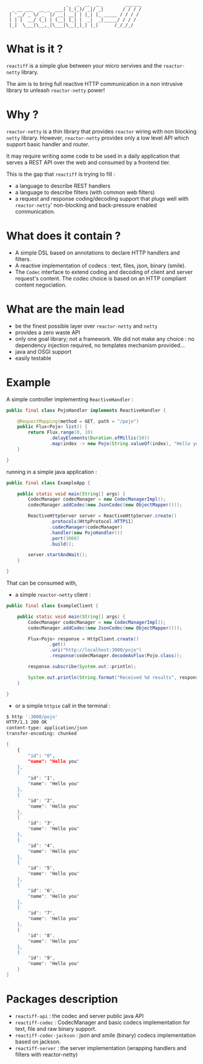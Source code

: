 
```
                      _   _  __  __         ______
  _ __ ___  __ _  ___| |_(_)/ _|/ _|       / / / /
 | '__/ _ \/ _` |/ __| __| | |_| |_ _____ / / / /
 | | |  __/ (_| | (__| |_| |  _|  _|_____/ / / /
 |_|  \___|\__,_|\___|\__|_|_| |_|      /_/_/_/

```

# What is it ?

`reactiff` is a simple glue between your micro servives and the `reactor-netty` library.

The aim is to bring full reactive HTTP communication in a non intrusive library to unleash `reactor-netty` power!

# Why ?

`reactor-netty` is a thin library that provides `reactor` wiring with non blocking `netty` library.
However, `reactor-netty` provides only a low level API which support basic handler and router.

It may require writing some code to be used in a daily application that serves a REST API over the web and consumed by a frontend tier.

This is the gap that `reactiff` is trying to fill :

- a language to describe REST handlers
- a language to describe filters (with common web filters)
- a request and response coding/decoding support that plugs well with `reactor-netty`' non-blocking and back-pressure enabled communication.

# What does it contain ?

- A simple DSL based on annotations to declare HTTP handlers and filters.
- A reactive implementation of codecs : text, files, json, binary (smile).
- The `Codec` interface to extend coding and decoding of client and server request's content. The codec choice is based on an HTTP compliant content negociation.

# What are the main lead

- be the finest possible layer over `reactor-netty` and `netty`
- provides a zero waste API
- only one goal library; not a framework. We did not make any choice : no dependency injection required, no templates mechanism provided...
- java and OSGI support
- easily testable

# Example

A simple controller implementing `ReactiveHandler` :

```java
public final class PojoHandler implements ReactiveHandler {

    @RequestMapping(method = GET, path = "/pojo")
    public Flux<Pojo> list() {
        return Flux.range(0, 10)
                .delayElements(Duration.ofMillis(50))
                .map(index -> new Pojo(String.valueOf(index), "Hello you"));
    }

}
```

running in a simple java application :

```java
public final class ExampleApp {

    public static void main(String[] args) {
        CodecManager codecManager = new CodecManagerImpl();
        codecManager.addCodec(new JsonCodec(new ObjectMapper()));

        ReactiveHttpServer server = ReactiveHttpServer.create()
                .protocols(HttpProtocol.HTTP11)
                .codecManager(codecManager)
                .handler(new PojoHandler())
                .port(3000)
                .build();

        server.startAndWait();
    }

}
```

That can be consumed with,

- a simple `reactor-netty` client :

```java
public final class ExampleClient {

    public static void main(String[] args) {
        CodecManager codecManager = new CodecManagerImpl();
        codecManager.addCodec(new JsonCodec(new ObjectMapper()));

        Flux<Pojo> response = HttpClient.create()
                .get()
                .uri("http://localhost:3000/pojo")
                .response(codecManager.decodeAsFlux(Pojo.class));

        response.subscribe(System.out::println);

        System.out.println(String.format("Received %d results", response.count().block()));
    }

}
```

- or a simple `httpie` call in the terminal :

```bash
$ http ':3000/pojo'                                                                                                                                                                                                                                                                                                    
HTTP/1.1 200 OK                                                                                                                                                                                                                                                                                                              
content-type: application/json
transfer-encoding: chunked

[
    {
        "id": "0",
        "name": "Hello you"
    },
    {
        "id": "1",
        "name": "Hello you"
    },
    {
        "id": "2",
        "name": "Hello you"
    },
    {
        "id": "3",
        "name": "Hello you"
    },
    {
        "id": "4",
        "name": "Hello you"
    },
    {
        "id": "5",
        "name": "Hello you"
    },
    {
        "id": "6",
        "name": "Hello you"
    },
    {
        "id": "7",
        "name": "Hello you"
    },
    {
        "id": "8",
        "name": "Hello you"
    },
    {
        "id": "9",
        "name": "Hello you"
    }
]
```

# Packages description

- `reactiff-api` : the codec and server public java API
- `reactiff-codec` : CodecManager and basic codecs implementation for text, file and raw binary support.
- `reactiff-codec-jackson` : json and smile (binary) codecs implementation based on jackson.
- `reactiff-server` : the server implementation (wrapping handlers and filters with reactor-netty)
